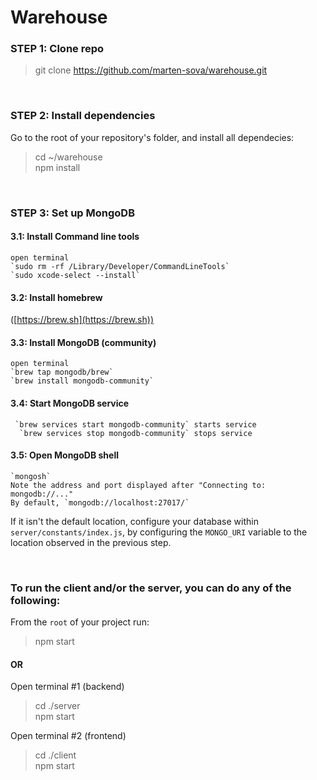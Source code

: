# Warehouse

### STEP 1: Clone repo

> git clone https://github.com/marten-sova/warehouse.git

<br />

### STEP 2: Install dependencies

Go to the root of your repository's folder, and install all dependecies:

> cd ~/warehouse<br />
> npm install

<br />

### STEP 3: Set up MongoDB

#### 3.1: Install Command line tools

    open terminal
    `sudo rm -rf /Library/Developer/CommandLineTools`
    `sudo xcode-select --install`

#### 3.2: Install homebrew

([https://brew.sh](https://brew.sh))

#### 3.3: Install MongoDB (community)

    open terminal
    `brew tap mongodb/brew`
    `brew install mongodb-community`

#### 3.4: Start MongoDB service

     `brew services start mongodb-community` starts service
      `brew services stop mongodb-community` stops service

#### 3.5: Open MongoDB shell

    `mongosh`
    Note the address and port displayed after "Connecting to: mongodb://..."
    By default, `mongodb://localhost:27017/`

If it isn't the default location, configure your database within `server/constants/index.js`, by configuring the `MONGO_URI` variable to the location observed in the previous step.

<br />

### To run the client and/or the server, you can do any of the following:

From the `root` of your project run:

> npm start

#### OR

Open terminal #1 (backend)

> cd ./server<br />
> npm start

Open terminal #2 (frontend)

> cd ./client<br />
> npm start
